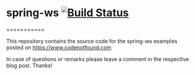 # spring-ws [![Build Status](https://travis-ci.org/code-not-found/spring-ws.svg?branch=master)](https://travis-ci.org/code-not-found/spring-ws)
===========

This repository contains the source code for the spring-ws examples posted on https://www.codenotfound.com

In case of questions or remarks please leave a comment in the respective blog post. Thanks!
